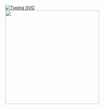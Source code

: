 <a href="https://git.io/typing-svg"><img src="https://readme-typing-svg.demolab.com?font=consolas&weight=800&size=24&duration=4000&pause=2000&color=F8D86A&background=E2E1E400&vCenter=true&width=435&lines=Welcome+to+my+github+%F0%9F%8C%BC" alt="Typing SVG" /></a><br>
<img align="center" width="300" src="https://github-readme-stats.vercel.app/api?username=Capybaring&theme=transparent&include_all_commits=true&show_icons=true&hide_border=true"/>
